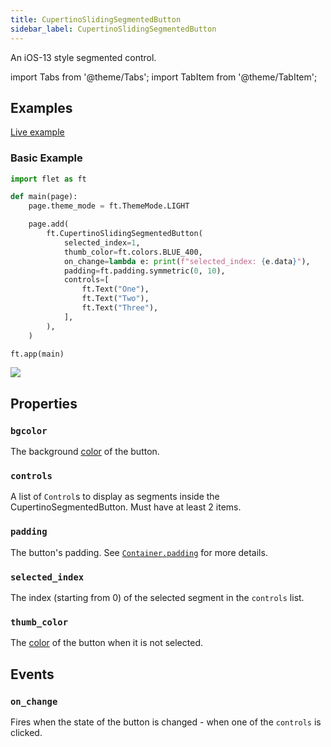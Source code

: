 ```yaml
---
title: CupertinoSlidingSegmentedButton
sidebar_label: CupertinoSlidingSegmentedButton
---
```


An iOS-13 style segmented control.

import Tabs from '@theme/Tabs';
import TabItem from '@theme/TabItem';

## Examples

[Live example](https://flet-controls-gallery.fly.dev/buttons/cupertinoslidingsegmentedbutton)

### Basic Example

<Tabs groupId="language">
  <TabItem value="python" label="Python" default>

```python
import flet as ft

def main(page):
    page.theme_mode = ft.ThemeMode.LIGHT

    page.add(
        ft.CupertinoSlidingSegmentedButton(
            selected_index=1,
            thumb_color=ft.colors.BLUE_400,
            on_change=lambda e: print(f"selected_index: {e.data}"),
            padding=ft.padding.symmetric(0, 10),
            controls=[
                ft.Text("One"),
                ft.Text("Two"),
                ft.Text("Three"),
            ],
        ),
    )

ft.app(main)
```

  </TabItem>
</Tabs>

<img src="/img/docs/controls/cupertino-sliding-segmented-button/basic-cupertino-sliding-segmented-button.gif" className="screenshot-40"/>

## Properties

### `bgcolor`

The background [color](/docs/reference/colors) of the button.

### `controls`

A list of `Control`s to display as segments inside the CupertinoSegmentedButton. Must have at least 2 items.

### `padding`

The button's padding. See [`Container.padding`](container#padding) for more details.

### `selected_index`

The index (starting from 0) of the selected segment in the `controls` list. 

### `thumb_color`

The [color](/docs/reference/colors) of the button when it is not selected.


## Events

### `on_change`

Fires when the state of the button is changed - when one of the `controls` is clicked.